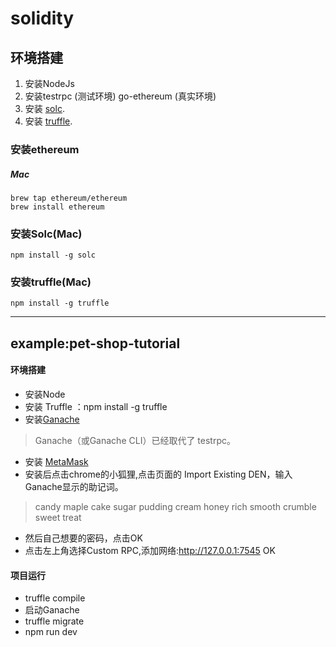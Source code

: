 # solidity

## 环境搭建

1. 安装NodeJs
2. 安装testrpc (测试环境)  go-ethereum (真实环境)
3. 安装 [solc](http://solidity.readthedocs.io/en/latest/installing-solidity.html).
4. 安装 [truffle](https://github.com/trufflesuite/truffle).

### 安装ethereum
##### Mac

	brew tap ethereum/ethereum
	brew install ethereum
	
### 安装Solc(Mac)
	
	npm install -g solc
	
	

### 安装truffle(Mac)
	
	npm install -g truffle

---


## example:pet-shop-tutorial

#### 环境搭建

- 安装Node
- 安装 Truffle ：npm install -g truffle
- 安装[Ganache](http://truffleframework.com/ganache/)
> Ganache（或Ganache CLI）已经取代了 testrpc。
- 安装 [MetaMask](https://metamask.io/)
- 安装后点击chrome的小狐狸,点击页面的 Import Existing DEN，输入Ganache显示的助记词。
> candy maple cake sugar pudding cream honey rich smooth crumble sweet treat
- 然后自己想要的密码，点击OK
- 点击左上角选择Custom RPC,添加网络:http://127.0.0.1:7545 OK

#### 项目运行
- truffle compile
- 启动Ganache
- truffle  migrate
- npm run dev
